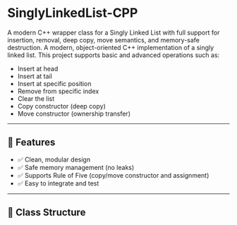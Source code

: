 # SinglyLinkedList-CPP

A modern C++ wrapper class for a Singly Linked List with full support for insertion, removal, deep copy, move semantics, and memory-safe destruction.
A modern, object-oriented C++ implementation of a singly linked list. This project supports basic and advanced operations such as:

- Insert at head
- Insert at tail
- Insert at specific position
- Remove from specific index
- Clear the list
- Copy constructor (deep copy)
- Move constructor (ownership transfer)

---

## 🚀 Features

- ✅ Clean, modular design
- ✅ Safe memory management (no leaks)
- ✅ Supports Rule of Five (copy/move constructor and assignment)
- ✅ Easy to integrate and test

---

## 🧱 Class Structure



